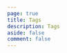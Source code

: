 ```yaml
---
page: true
title: Tags
description: Tags
aside: false
comment: false
---
```

<ClientOnly>
<Tags/>
</ClientOnly>
